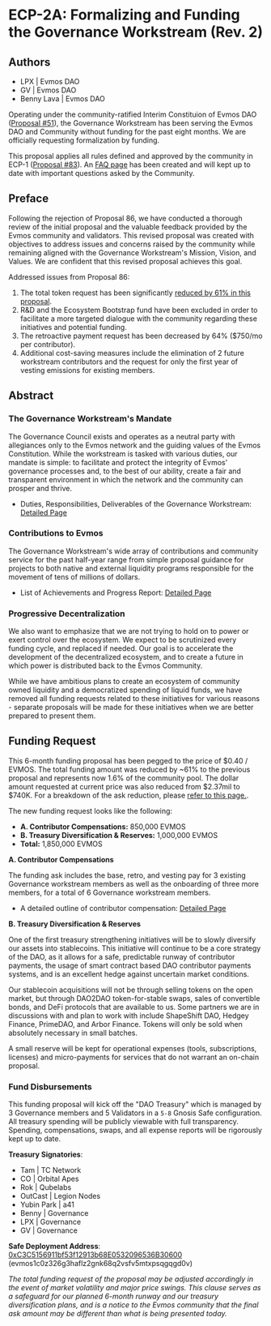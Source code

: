 # ECP-2A: Formalizing and Funding the Governance Workstream (Rev. 2)

## Authors 
- LPX | Evmos DAO
- GV | Evmos DAO 
- Benny Lava | Evmos DAO

Operating under the community-ratified Interim Constituion of Evmos DAO ([Proposal #51](https://www.mintscan.io/evmos/proposals/51)), the Governance Workstream has been serving the Evmos DAO and Community without funding for the past eight months. We are officially requesting formalization by funding.

This proposal applies all rules defined and approved by the community in ECP-1 ([Proposal #83](https://www.mintscan.io/evmos/proposals/83)). An [FAQ page](https://github.com/EvmosGov/proposals/blob/main/ECP/2A/faq.md) has been created and will kept up to date with important questions asked by the Community.

## Preface 

Following the rejection of Proposal 86, we have conducted a thorough review of the initial proposal and the valuable feedback provided by the Evmos community and validators. This revised proposal was created with objectives to address issues and concerns raised by the community while remaining aligned with the Governance Workstream's Mission, Vision, and Values. We are confident that this revised proposal achieves this goal.

Addressed issues from Proposal 86:

1. The total token request has been significantly [reduced by 61% in this proposal](https://github.com/EvmosGov/proposals/blob/main/ECP/2A/revision.md).
2. R&D and the Ecosystem Bootstrap fund have been excluded in order to facilitate a more targeted dialogue with the community regarding these initiatives and potential funding.
3. The retroactive payment request has been decreased by 64% ($750/mo per contributor).
4. Additional cost-saving measures include the elimination of 2 future workstream contributors and the request for only the first year of vesting emissions for existing members.

## Abstract

### The Governance Workstream's Mandate

The Governance Council exists and operates as a neutral party with allegiances only to the Evmos network and the guiding values of the Evmos Constitution. While the workstream is tasked with various duties, our mandate is simple: to facilitate and protect the integrity of Evmos' governance processes and, to the best of our ability, create a fair and transparent environment in which the network and the community can prosper and thrive.

- Duties, Responsibilities, Deliverables of the Governance Workstream: [Detailed Page](https://github.com/EvmosGov/proposals/blob/main/ECP/2A/duties.md)

### Contributions to Evmos

The Governance Workstream's wide array of contributions and community service for the past half-year range from simple proposal guidance for projects to both native and external liquidity programs responsible for the movement of tens of millions of dollars. 

- List of Achievements and Progress Report: [Detailed Page](https://github.com/EvmosGov/proposals/blob/main/ECP/2A/report.md)

### Progressive Decentralization 

We also want to emphasize that we are not trying to hold on to power or exert control over the ecosystem. We expect to be scrutinized every funding cycle, and replaced if needed. Our goal is to accelerate the development of the decentralized ecosystem, and to create a future in which power is distributed back to the Evmos Community.

While we have ambitious plans to create an ecosystem of community owned liquidity and a democratized spending of liquid funds, we have removed all funding requests related to these initiatives for various reasons - separate proposals will be made for these initiatives when we are better prepared to present them.

## Funding Request

This 6-month funding proposal has been pegged to the price of $0.40 / EVMOS. The total funding amount was reduced by ~61% to the previous proposal and represents now 1.6% of the community pool. The dollar amount requested at current price was also reduced from $2.37mil to $740K. For a breakdown of the ask reduction, please [refer to this page.](https://github.com/EvmosGov/proposals/blob/main/ECP/2A/revision.md).

The new funding request looks like the following: 
- **A. Contributor Compensations:** 850,000 EVMOS
- **B. Treasury Diversification & Reserves:** 1,000,000 EVMOS
- **Total:** 1,850,000 EVMOS

**A. Contributor Compensations**

The funding ask includes the base, retro, and vesting pay for 3 existing Governance workstream members as well as the onboarding of three more members, for a total of 6 Governance workstream members.
- A detailed outline of contributor compensation: [Detailed Page](https://github.com/EvmosGov/proposals/blob/main/ECP/2A/contributors.md)

**B. Treasury Diversification & Reserves**

One of the first treasury strengthening initiatives will be to slowly diversify our assets into stablecoins. This initiative will continue to be a core strategy of the DAO, as it allows for a safe, predictable runway of contributor payments, the usage of smart contract based DAO contributor payments systems, and is an excellent hedge against uncertain market conditions.

Our stablecoin acquisitions will not be through selling tokens on the open market, but through DAO2DAO token-for-stable swaps, sales of convertible bonds, and DeFi protocols that are available to us. Some partners we are in discussions with and plan to work with include ShapeShift DAO, Hedgey Finance, PrimeDAO, and Arbor Finance. Tokens will only be sold when absolutely necessary in small batches. 

A small reserve will be kept for operational expenses (tools, subscriptions, licenses) and micro-payments for services that do not warrant an on-chain proposal. 

### Fund Disbursements

This funding proposal will kick off the "DAO Treasury" which is managed by 3 Governance members and 5 Validators in a `5-8` Gnosis Safe configuration. All treasury spending will be publicly viewable with full transparency. Spending, compensations, swaps, and all expense reports will be rigorously kept up to date. 

**Treasury Signatories**:

- Tam | TC Network
- CO | Orbital Apes
- Rok | Qubelabs
- OutCast | Legion Nodes
- Yubin Park | a41
- Benny | Governance
- LPX | Governance
- GV | Governance

**Safe Deployment Address**: [0xC3C5156911bf53f12913b68E0532096536B30600](https://safe.evmos.org/evmos:0xC3C5156911bf53f12913b68E0532096536B30600) (evmos1c0z326g3haflz2gnk68q2vsfv5mtxpsqgqgd0v)

*The total funding request of the proposal may be adjusted accordingly in the event of market volatility and major price swings. This clause serves as a safeguard for our planned 6-month runway and our treasury diversification plans, and is a notice to the Evmos community that the final ask amount may be different than what is being presented today.*